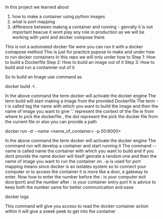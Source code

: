 In this project we learned about 
1. how to make a container using python images 
2. what is port mapping 
3. difference between making a container and running - genrally it is not important beacue it wont play any role in production as we will be working with yaml and docker compose there.

This is not a automated docker file were you can run it with a docker comapose method This is just for practice pupose to make and under how to run docker containers In this repo we will only under how to Step 1: How to build a Dockerfile Step 2: How to build an image out of it Step 3: How to build and run a contaniner out of it

So to build an Image use command as

docker build -t <name of image you want to give> . 

In the above command the term docker will activate the docker engine The term build will start making a image from the provided Dockerfile 
The term -t is called tag the name with which you want to build the image and then the name of image you want to give
'.' represent the context of the file ie from where to pick the dockerfile , the dot represent the pick the docker file from the current file or also you can provide a path

docker run -d --name <name_of_container> -p <port-mapping eg-> 50:8000> <image-name>
  
In the above command the term docker will activate the docker engine The command run will develop a container and start running it 
The command --name is called name the container with which you want to build and if you dont provide the name docker will itself genrate a random one and then the name of image you want to run the container on.
-p is used for port mapping means since docker is an isolates system so to connect your computer or to access the container it is more like a door, a gateway to enter.
Now how to enter the number before the : is your computer exit door(port) and the number after : is your container entry port 
It is advice to keep both the number same for better communication and ease

docker logs <container-name>

This command will give you access to read the docker container action within it will give a sneek peek to get into the container 
